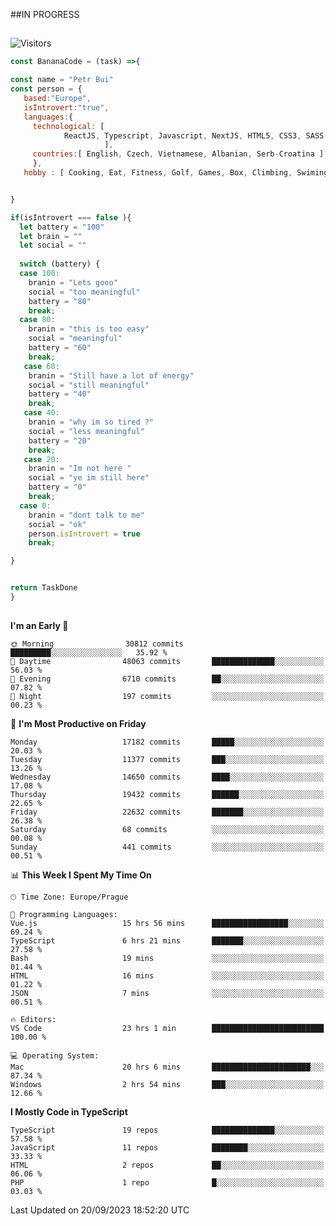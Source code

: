 ##IN PROGRESS
##
![Visitors](https://komarev.com/ghpvc/?username=petrbui&style=for-the-badge&label=Visitors+👀)
```Javascript
const BananaCode = (task) =>{

const name = "Petr Bui"
const person = {
   based:"Europe",
   isIntrovert:"true",
   languages:{
     technological: [ 
            ReactJS, Typescript, Javascript, NextJS, HTML5, CSS3, SASS, Redux, Node, Storybook, Styled-Component
                     ],
     countries:[ English, Czech, Vietnamese, Albanian, Serb-Croatina ]
     },
   hobby : [ Cooking, Eat, Fitness, Golf, Games, Box, Climbing, Swiming],


}

if(isIntrovert === false ){
  let battery = "100"
  let brain = ""
  let social = ""
  
  switch (battery) {
  case 100:
    branin = "Lets gooo"
    social = "too meaningful"
    battery = "80"
    break;
  case 80:
    branin = "this is too easy"
    social = "meaningful"
    battery = "60"
    break;
   case 60:
    branin = "Still have a lot of energy"
    social = "still meaningful"
    battery = "40"
    break;
   case 40:
    branin = "why im so tired ?"
    social = "less meaningful"
    battery = "20"
    break;
   case 20:
    branin = "Im not here "
    social = "ye im still here"
    battery = "0"
    break;
  case 0:
    branin = "dont talk to me"
    social = "ok"
    person.isIntrovert = true
    break;

}


return TaskDone
}
```



##
<!--
[![My GitHub stats](https://github-readme-stats.vercel.app/api?username=petrbui&theme=github_dark)](https://github.com/anuraghazra/github-readme-stats)

[![My wakatime stats](https://github-readme-stats.vercel.app/api/wakatime?username=petrbui&theme=github_dark)](https://github.com/anuraghazra/github-readme-stats)
-->
<!--START_SECTION:waka-->
**I'm an Early 🐤** 

```text
🌞 Morning                30812 commits       █████████░░░░░░░░░░░░░░░░   35.92 % 
🌆 Daytime                48063 commits       ██████████████░░░░░░░░░░░   56.03 % 
🌃 Evening                6710 commits        ██░░░░░░░░░░░░░░░░░░░░░░░   07.82 % 
🌙 Night                  197 commits         ░░░░░░░░░░░░░░░░░░░░░░░░░   00.23 % 
```
📅 **I'm Most Productive on Friday** 

```text
Monday                   17182 commits       █████░░░░░░░░░░░░░░░░░░░░   20.03 % 
Tuesday                  11377 commits       ███░░░░░░░░░░░░░░░░░░░░░░   13.26 % 
Wednesday                14650 commits       ████░░░░░░░░░░░░░░░░░░░░░   17.08 % 
Thursday                 19432 commits       ██████░░░░░░░░░░░░░░░░░░░   22.65 % 
Friday                   22632 commits       ███████░░░░░░░░░░░░░░░░░░   26.38 % 
Saturday                 68 commits          ░░░░░░░░░░░░░░░░░░░░░░░░░   00.08 % 
Sunday                   441 commits         ░░░░░░░░░░░░░░░░░░░░░░░░░   00.51 % 
```


📊 **This Week I Spent My Time On** 

```text
🕑︎ Time Zone: Europe/Prague

💬 Programming Languages: 
Vue.js                   15 hrs 56 mins      █████████████████░░░░░░░░   69.24 % 
TypeScript               6 hrs 21 mins       ███████░░░░░░░░░░░░░░░░░░   27.58 % 
Bash                     19 mins             ░░░░░░░░░░░░░░░░░░░░░░░░░   01.44 % 
HTML                     16 mins             ░░░░░░░░░░░░░░░░░░░░░░░░░   01.22 % 
JSON                     7 mins              ░░░░░░░░░░░░░░░░░░░░░░░░░   00.51 % 

🔥 Editors: 
VS Code                  23 hrs 1 min        █████████████████████████   100.00 % 

💻 Operating System: 
Mac                      20 hrs 6 mins       ██████████████████████░░░   87.34 % 
Windows                  2 hrs 54 mins       ███░░░░░░░░░░░░░░░░░░░░░░   12.66 % 
```

**I Mostly Code in TypeScript** 

```text
TypeScript               19 repos            ██████████████░░░░░░░░░░░   57.58 % 
JavaScript               11 repos            ████████░░░░░░░░░░░░░░░░░   33.33 % 
HTML                     2 repos             ██░░░░░░░░░░░░░░░░░░░░░░░   06.06 % 
PHP                      1 repo              █░░░░░░░░░░░░░░░░░░░░░░░░   03.03 % 
```




 Last Updated on 20/09/2023 18:52:20 UTC
<!--END_SECTION:waka-->
